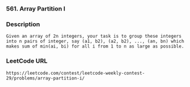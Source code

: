 ### 561. Array Partition I

### Description
	Given an array of 2n integers, your task is to group these integers into n pairs of integer, say (a1, b2), (a2, b2), ..., (an, bn) which makes sum of min(ai, bi) for all i from 1 to n as large as possible.

### LeetCode URL
	https://leetcode.com/contest/leetcode-weekly-contest-29/problems/array-partition-i/
